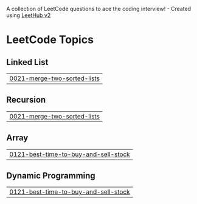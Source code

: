 A collection of LeetCode questions to ace the coding interview! - Created using [LeetHub v2](https://github.com/arunbhardwaj/LeetHub-2.0)
<!---LeetCode Topics Start-->
# LeetCode Topics
## Linked List
|  |
| ------- |
| [0021-merge-two-sorted-lists](https://github.com/kesrana/LeetCode/tree/master/0021-merge-two-sorted-lists) |
## Recursion
|  |
| ------- |
| [0021-merge-two-sorted-lists](https://github.com/kesrana/LeetCode/tree/master/0021-merge-two-sorted-lists) |
## Array
|  |
| ------- |
| [0121-best-time-to-buy-and-sell-stock](https://github.com/kesrana/LeetCode/tree/master/0121-best-time-to-buy-and-sell-stock) |
## Dynamic Programming
|  |
| ------- |
| [0121-best-time-to-buy-and-sell-stock](https://github.com/kesrana/LeetCode/tree/master/0121-best-time-to-buy-and-sell-stock) |
<!---LeetCode Topics End-->
